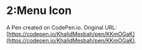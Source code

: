 # 2:Menu Icon

A Pen created on CodePen.io. Original URL: [https://codepen.io/KhalidMesbah/pen/KKmOGaK](https://codepen.io/KhalidMesbah/pen/KKmOGaK).


